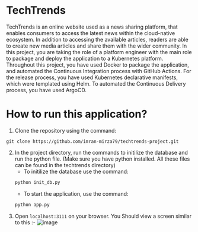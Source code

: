 # TechTrends
TechTrends is an online website used as a news sharing platform, that enables consumers to access the latest news within the cloud-native ecosystem. In addition to accessing the available articles, readers are able to create new media articles and share them with the wider community. In this project, you are taking the role of a platform engineer with the main role to package and deploy the application to a Kubernetes platform. Throughout this project, you have used Docker to package the application, and automated the Continuous Integration process with GitHub Actions. For the release process, you have used Kubernetes declarative manifests, which were templated using Helm. To automated the Continuous Delivery process, you have used ArgoCD.
# How to run this application?
   1. Clone the repository using the command:
```
git clone https://github.com/imran-mirza79/techtrends-project.git
```
   2. In the project directory, run the commands to initilize the database and run the python file. (Make sure you have python installed. All these files can be found in the techtrends directory)
      * To initilize the database use the command:
      ```python
      python init_db.py 
      ```
      * To start the application, use the command:
      ```python
      python app.py
      ```
  3. Open ```localhost:3111``` on your browser. You Should view a screen similar to this :-
  ![image](https://user-images.githubusercontent.com/62472000/132976460-f9268d02-0d1e-4e4e-bcad-fc200d715dbe.png)
